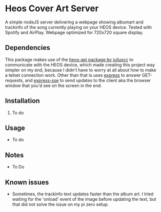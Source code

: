 # Heos Cover Art Server

A simple nodeJS server delivering a webpage showing albumart and trackinfo of the song currently playing on your HEOS device. Tested with Spotify and AirPlay. Webpage optimized for 720x720 square display.

## Dependencies
This package makes use of the [heos-api package by juliuscc](https://www.npmjs.com/package/heos-api) to communicate with the HEOS device, which made creating this project way simpler on my end, because I didn't have to worry at all about how to make a telnet connection work. Other than that is uses [express](https://www.npmjs.com/package/express) to answer GET-requests, and [express-sse](https://www.npmjs.com/package/express-sse) to send updates to the client aka the browser window that you'd see on the screen in the end.

## Installation
1. To do

## Usage
- To do

## Notes
- To Do

## Known issues
- Sometimes, the trackinfo text updates faster than the album art. I tried waiting for the 'onload' event of the image before updating the text, but that did not solve the issue on my pi zero setup.